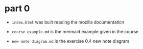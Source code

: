 # part 0

* `index.html` was built reading the mozilla documentation

* `course example.md` is the mermaid example given in the course

* `new note diagram.md` is the exercise 0.4 new note diagram